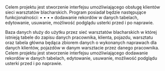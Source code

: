  Celem projektu jest stworzenie interfejsu umożliwiającego obsługę klientów sieci warsztatów blacharskich. 
Program posiadał będzie następujące funkcjonalności:
• 
•
•
• dodawanie rekordów w danych tabelach, edytowanie, usuwanie, możliwość podglądu usterki przed i po naprawie.

Baza danych służy do użytku przez sieć warsztatów blacharskich w której istnieją tabele do zapisu danych pracownika, klienta, pojazdu, warsztatu oraz tabela główna będąca zbiorem danych o wykonanych naprawach dla danych klientów, pojazdów w danym warsztacie przez danego pracownika. Celem projektu jest stworzenie interfejsu umożliwiającego dodawanie rekordów w danych tabelach, edytowanie, usuwanie, możliwość podglądu usterki przed i po naprawie.
